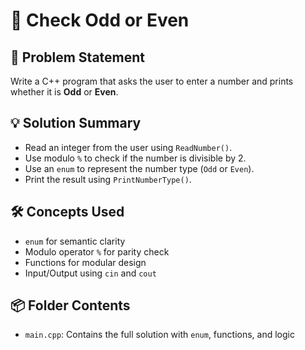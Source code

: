 # 🔢 Check Odd or Even

## 🧩 Problem Statement
Write a C++ program that asks the user to enter a number and prints whether it is **Odd** or **Even**.

## 💡 Solution Summary
- Read an integer from the user using `ReadNumber()`.
- Use modulo `%` to check if the number is divisible by 2.
- Use an `enum` to represent the number type (`Odd` or `Even`).
- Print the result using `PrintNumberType()`.

## 🛠️ Concepts Used
- `enum` for semantic clarity
- Modulo operator `%` for parity check
- Functions for modular design
- Input/Output using `cin` and `cout`

## 📦 Folder Contents
- `main.cpp`: Contains the full solution with `enum`, functions, and logic
